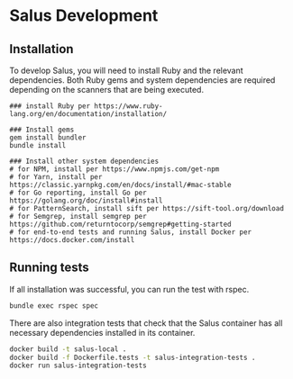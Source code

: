 # Salus Development

## Installation

To develop Salus, you will need to install Ruby and the relevant dependencies. Both Ruby gems and system dependencies are required depending on the scanners that are being executed.

```
### install Ruby per https://www.ruby-lang.org/en/documentation/installation/

### Install gems
gem install bundler
bundle install

### Install other system dependencies
# for NPM, install per https://www.npmjs.com/get-npm
# for Yarn, install per https://classic.yarnpkg.com/en/docs/install/#mac-stable
# for Go reporting, install Go per https://golang.org/doc/install#install
# for PatternSearch, install sift per https://sift-tool.org/download
# for Semgrep, install semgrep per https://github.com/returntocorp/semgrep#getting-started
# for end-to-end tests and running Salus, install Docker per https://docs.docker.com/install
```

## Running tests

If all installation was successful, you can run the test with rspec.

```sh
bundle exec rspec spec
```

There are also integration tests that check that the Salus container has all necessary dependencies installed in its container.

```sh
docker build -t salus-local .
docker build -f Dockerfile.tests -t salus-integration-tests .
docker run salus-integration-tests
```
